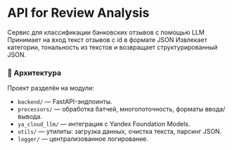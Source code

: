 # API for Review Analysis
Сервис для классификации банковских отзывов с помощью LLM 
Принимает на вход текст отзывов с id в формате JSON
Извлекает категории, тональность  из текстов и возвращает структурированный JSON.

### 🔧 Архитектура

Проект разделён на модули:

- `backend/` — FastAPI-эндпоинты.
- `processors/` — обработка батчей, многопоточность, форматы ввода/вывода.
- `ya_cloud_llm/` — интеграция с Yandex Foundation Models.
- `utils/` — утилиты: загрузка данных, очистка текста, парсинг JSON.
- `logger/` — централизованное логирование.